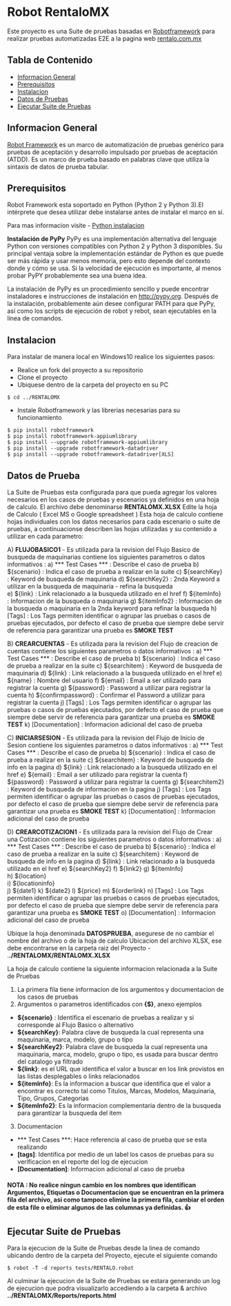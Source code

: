 # Robot RentaloMX

Este proyecto es una Suite de pruebas basadas en [Robotframework](http://www.robotframework.org/) para realizar pruebas automatizadas E2E a la pagina web [rentalo.com.mx](https://rentalo.com.mx)

## Tabla de Contenido
* [Informacion General](#informacion-general)
* [Prerequisitos](#prerequisitos)
* [Instalacion](#instalacion)
* [Datos de Pruebas](#datos-de-prueba)
* [Ejecutar Suite de Pruebas](#ejecutar-suite-de-pruebas)


## Informacion General
[Robot Framework](https://robotframework.org/) es un marco de automatización de pruebas genérico para pruebas de aceptación y desarrollo impulsado por pruebas de aceptación (ATDD). Es un marco de prueba basado en palabras clave que utiliza la sintaxis de datos de prueba tabular.

## Prerequisitos
Robot Framework esta soportado en Python (Python 2 y Python 3).El intérprete que desea utilizar debe instalarse antes de instalar el marco en sí.

Para mas informacion visite - [Python instalacion](https://www.python.org/)

**Instalación de PyPy**
PyPy es una implementación alternativa del lenguaje Python con versiones compatibles con Python 2 y Python 3 disponibles. Su principal ventaja sobre la implementación estándar de Python es que puede ser más rápida y usar menos memoria, pero esto depende del contexto donde y cómo se usa. Si la velocidad de ejecución es importante, al menos probar PyPY probablemente sea una buena idea.

La instalación de PyPy es un procedimiento sencillo y puede encontrar instaladores e instrucciones de instalación en http://pypy.org. Después de la instalación, probablemente aún desee configurar PATH para que PyPy, así como los scripts de ejecución de robot y rebot, sean ejecutables en la línea de comandos.

## Instalacion
Para instalar de manera local en Windows10 realice los siguientes pasos:
- Realice un fork del proyecto a su repositorio
- Clone el proyecto
- Ubiquese dentro de la carpeta del proyecto en su PC
```
$ cd ../RENTALOMX
```
- Instale Robotframework y las librerias necesarias para su funcionamiento
```
$ pip install robotframework
$ pip install robotframework-appiumlibrary
$ pip install --upgrade robotframework-appiumlibrary
$ pip install --upgrade robotframework-datadriver
$ pip install --upgrade robotframework-datadriver[XLS]
```
## Datos de Prueba
La Suite de Pruebas esta configurada para que pueda agregar los valores necesarios en los casos de pruebas y escenarios ya definidos en una hoja de calculo. El archivo debe denominarse **RENTALOMX.XLSX**
Edite la hoja de Calculo ( Excel MS o Google spreadsheet )
Esta hoja de calculo contiene hojas individuales con los datos necesarios para cada escenario o suite de pruebas, a continuacionse describen las hojas utilizadas y su contenido a utilizar en cada parametro:

A) **FLUJOBASICO1** - Es utilizada para la revision del Flujo Basico de busqueda de maquinarias
contiene los siguientes parametros o datos informativos :
a) *** Test Cases ***	: Describe el caso de prueba
b) ${scenario}	: Indica el caso de prueba a realizar en la suite
c) ${searchKey}	: Keyword de busqueda de maquinaria
d) ${searchKey2} : 2nda Keyword a utilizar en la busqueda de maquinaria - refina la busqueda	
e) ${link}	: Link relacionado a la busqueda utilizado en el href
f) ${itemInfo}	: Informacion de la busqueda o maquinaria
g) ${itemInfo2}	: Informacion de la busqueda o maquinaria en la 2nda keyword para refinar la busqueda
h) [Tags] : Los Tags permiten identificar o agrupar las pruebas o casos de pruebas ejecutados, por defecto el caso de prueba que siempre debe servir de referencia para garantizar una prueba es **SMOKE TEST**

B) **CREARCUENTAS** - Es utilizada para la revision del Flujo de creacion de cuentas
contiene los siguientes parametros o datos informativos :
a) *** Test Cases ***	: Describe el caso de prueba
b) ${scenario}	: Indica el caso de prueba a realizar en la suite
c) ${searchitem}	: Keyword de busqueda de maquinaria
d) ${link}	: Link relacionado a la busqueda utilizado en el href
e) ${name}	: Nombre del usuario
f) ${email}	: Email a ser utilizado para registrar la cuenta
g) ${password} : Password a utilizar para registrar la cuenta
h) ${confirmpassword} : Confirmar el Password a utilizar para registrar la cuenta
j) [Tags] : Los Tags permiten identificar o agrupar las pruebas o casos de pruebas ejecutados, por defecto el caso de prueba que siempre debe servir de referencia para garantizar una prueba es **SMOKE TEST**
k) [Documentation] : Informacion adicional del caso de prueba

C) **INICIARSESION** - Es utilizada para la revision del Flujo de Inicio de Sesion
contiene los siguientes parametros o datos informativos :
a) *** Test Cases ***	: Describe el caso de prueba
b) ${scenario}	: Indica el caso de prueba a realizar en la suite
c) ${searchitem}	: Keyword de busqueda de info en la pagina
d) ${link}	: Link relacionado a la busqueda utilizado en el href
e) ${email}	: Email a ser utilizado para registrar la cuenta
f) ${password} : Password a utilizar para registrar la cuenta
g) ${searchitem2} : Keyword de busqueda de informacion en la pagina
j) [Tags] : Los Tags permiten identificar o agrupar las pruebas o casos de pruebas ejecutados, por defecto el caso de prueba que siempre debe servir de referencia para garantizar una prueba es **SMOKE TEST**
k) [Documentation] : Informacion adicional del caso de prueba

D) **CREARCOTIZACION1** - Es utilizada para la revision del Flujo de Crear una Cotizacion
contiene los siguientes parametros o datos informativos :
a) *** Test Cases ***	: Describe el caso de prueba
b) ${scenario}	: Indica el caso de prueba a realizar en la suite
c) ${searchitem}	: Keyword de busqueda de info en la pagina
d) ${link}	: Link relacionado a la busqueda utilizado en el href
e) ${searchKey2}
f) ${link2}
g) ${itemInfo}	
h) ${location}	
i) ${locationinfo}	
j) ${date1}	
k) ${date2}	
l) ${price}	
m) ${orderlink}	
n) [Tags] :	Los Tags permiten identificar o agrupar las pruebas o casos de pruebas ejecutados, por defecto el caso de prueba que siempre debe servir de referencia para garantizar una prueba es **SMOKE TEST**
o) [Documentation] : Informacion adicional del caso de prueba

Ubique la hoja denominada **DATOSPRUEBA**, asegurese de no cambiar el nombre del archivo o de la hoja de calculo
Ubicacion del archivo XLSX, ese debe encontrarse en la carpeta raiz del Proyecto - .**./RENTALOMX/RENTALOMX.XLSX**

La hoja de calculo contiene la siguiente informacion relacionada a la Suite de Pruebas
1. La primera fila tiene informacion de los argumentos y documentacion de los casos de pruebas
2. Argumentos o parametros identificados con **{$}**, anexo ejemplos
- **${scenario}** : Identifica el escenario de pruebas a realizar y si corresponde al Flujo Basico o alternativo
- **${searchKey}**: Palabra clave de busqueda la cual representa una maquinaria, marca, modelo, grupo o tipo
- **${searchKey2}**: Palabra clave de busqueda la cual representa una maquinaria, marca, modelo, grupo o tipo, es usada para buscar dentro del catalogo ya filtrado 
- **${link}**: es el URL que identifica el valor a buscar en los link provistos en las listas desplegables o links relacionados
- **${itemInfo}**: Es la informacion a buscar que identifica que el valor a encontrar es correcto tal como Titulos, Marcas, Modelos, Maquinaria, Tipo, Grupos, Categorias
- **${itemInfo2}**: Es la informacion complementaria dentro de la busqueda para garantizar la busqueda del item
3. Documentacion
- *** Test Cases ***: Hace referencia al caso de prueba que se esta realizando
- **[tags]**: Identifica por medio de un label los casos de pruebas para su verificacion en el reporte del log de ejecucion
- **[Documentation]**: Informacion adicional al caso de prueba

#### NOTA : No realice ningun cambio en los nombres que identifican Argumentos, Etiquetas o Documentacion que se encuentran en la primera fila del archivo, asi como tampoco elimine la primera fila, cambiar el orden de esta file o eliminar algunos de las columnas ya definidas. 👍 

## Ejecutar Suite de Pruebas
Para la ejecucion de la Suite de Pruebas desde la linea de comando ubicando dentro de la carpeta del Proyecto, ejecute el siguiente comando

```
$ robot -T -d reports tests/RENTALO.robot
```
Al culminar la ejecucion de la Suite de Pruebas se estara generando un log de ejecucion que podra visualizarlo accediendo a la carpeta & archivo **../RENTALOMX/Reports/reports.html**




